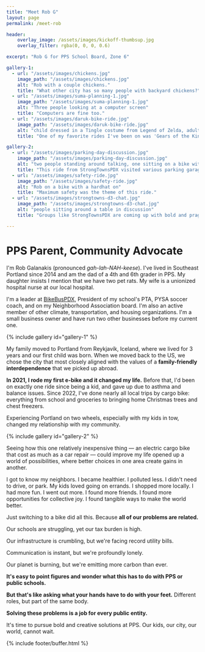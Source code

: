 ```yaml
---
title: "Meet Rob G"
layout: page
permalink: /meet-rob

header:
    overlay_image: /assets/images/kickoff-thumbsup.jpg
    overlay_filter: rgba(0, 0, 0, 0.6)

excerpt: "Rob G for PPS School Board, Zone 6"

gallery-1:
  - url: "/assets/images/chickens.jpg"
    image_path: "/assets/images/chickens.jpg"
    alt: "Rob with a couple chickens."
    title: "What other city has so many people with backyard chickens?"
  - url: "/assets/images/suma-planning-1.jpg"
    image_path: "/assets/images/suma-planning-1.jpg"
    alt: "Three people looking at a computer screen"
    title: "Computers are fine too."
  - url: "/assets/images/daruk-bike-ride.jpg"
    image_path: "/assets/images/daruk-bike-ride.jpg"
    alt: "child dressed in a Tingle costume from Legend of Zelda, adult dressed as Daruk from Breath of the Wild, child in a costume as Link from Minish Cap"
    title: "One of my favorite rides I've been on was 'Gears of the Kingdom.' We're in costume here as Tingle, Daruk (giant foam hands not picture), and Link from Minish Cap. My wife dressed as Zelda."

gallery-2:
  - url: "/assets/images/parking-day-discussion.jpg"
    image_path: "/assets/images/parking-day-discussion.jpg"
    alt: "two people standing around talking, one sitting on a bike with a squirrel mask on"
    title: "This ride from StrongTownsPDX visited various parking garages in the central city and talked about what used to exist (housing and businesses)."
  - url: "/assets/images/safety-ride.jpg"
    image_path: "/assets/images/safety-ride.jpg"
    alt: "Rob on a bike with a hardhat on"
    title: "Maximum safety was the theme of this ride."
  - url: "/assets/images/strongtowns-d3-chat.jpg"
    image_path: "/assets/images/strongtowns-d3-chat.jpg"
    alt: "people sitting around a table in discussion"
    title: "Groups like StrongTownsPDX are coming up with bold and pragmatic ways to solve Portland's problems."

---
```


# PPS Parent, Community Advocate

I'm Rob Galanakis (pronounced _gah-lah-NAH-keese_). I've lived in Southeast Portland since 2014
and am the dad of a 4th and 6th grader in PPS. My daughter insists I mention that we have two pet rats.
My wife is a unionized hospital nurse at our local hospital. 

I'm a leader at [BikeBusPDX](https://bikebuspdx.org), President of my school's PTA, PYSA soccer coach, and on my Neighborhood Association board.
I'm also an active member of other climate, transportation, and housing organizations. I'm a small business owner and have run two other businesses before my current one.

{% include gallery id="gallery-1" %}

My family moved to Portland from Reykjavík, Iceland, where we lived for 3 years and our first child was born.
When we moved back to the US, we chose the city that most closely aligned with the values of a **family-friendly interdependence**
that we picked up abroad.

**In 2021, I rode my first e-bike and it changed my life.** Before that, I'd been on exactly one ride since being a kid, and gave up due to asthma and balance issues. Since 2022, I've done nearly all local trips by cargo bike: everything from school and groceries to bringing home Christmas trees and chest freezers.

Experiencing Portland on two wheels, especially with my kids in tow, changed my relationship with my community.

{% include gallery id="gallery-2" %}

Seeing how this one relatively inexpensive thing &mdash; an electric cargo bike that cost as much as a car repair &mdash; could improve my life
opened up a world of possibilities, where better choices in one area create gains in another.

I got to know my neighbors. I became healthier. I polluted less. I didn't need to drive, or park. My kids loved going on errands. I shopped more locally. I had more fun. I went out more. I found more friends. I found more opportunities for collective joy. I found tangible ways to make the world better.

Just switching to a bike did all this. Because **all of our problems are related.**

Our schools are struggling, yet our tax burden is high.

Our infrastructure is crumbling, but we're facing record utility bills.

Communication is instant, but we're profoundly lonely.

Our planet is burning, but we're emitting more carbon than ever.

**It's easy to point figures and wonder what this has to do with PPS or public schools.**

**But that's like asking what your hands have to do with your feet.**
Different roles, but part of the same body.

**Solving these problems is a job for every public entity.**

It's time to pursue bold and creative solutions at PPS.
Our kids, our city, our world, cannot wait.

{% include footer/buffer.html %}
